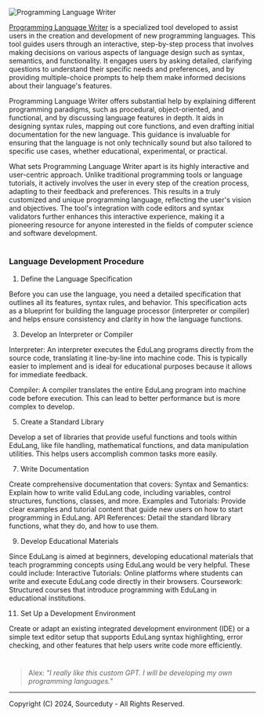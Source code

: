 ![Programming Language Writer](https://github.com/sourceduty/Programming_Language_Writer/assets/123030236/bbefd884-e1b3-4f33-85e7-3fac01455cc4)

[Programming Language Writer](https://chat.openai.com/g/g-sl0v3JhDZ-programming-language-writer) is a specialized tool developed to assist users in the creation and development of new programming languages. This tool guides users through an interactive, step-by-step process that involves making decisions on various aspects of language design such as syntax, semantics, and functionality. It engages users by asking detailed, clarifying questions to understand their specific needs and preferences, and by providing multiple-choice prompts to help them make informed decisions about their language's features.

Programming Language Writer offers substantial help by explaining different programming paradigms, such as procedural, object-oriented, and functional, and by discussing language features in depth. It aids in designing syntax rules, mapping out core functions, and even drafting initial documentation for the new language. This guidance is invaluable for ensuring that the language is not only technically sound but also tailored to specific use cases, whether educational, experimental, or practical.

What sets Programming Language Writer apart is its highly interactive and user-centric approach. Unlike traditional programming tools or language tutorials, it actively involves the user in every step of the creation process, adapting to their feedback and preferences. This results in a truly customized and unique programming language, reflecting the user's vision and objectives. The tool's integration with code editors and syntax validators further enhances this interactive experience, making it a pioneering resource for anyone interested in the fields of computer science and software development.

#
### Language Development Procedure

1. Define the Language Specification
   
Before you can use the language, you need a detailed specification that outlines all its features, syntax rules, and behavior. This specification acts as a blueprint for building the language processor (interpreter or compiler) and helps ensure consistency and clarity in how the language functions.

3. Develop an Interpreter or Compiler
   
Interpreter: An interpreter executes the EduLang programs directly from the source code, translating it line-by-line into machine code. This is typically easier to implement and is ideal for educational purposes because it allows for immediate feedback.

Compiler: A compiler translates the entire EduLang program into machine code before execution. This can lead to better performance but is more complex to develop.

5. Create a Standard Library
   
Develop a set of libraries that provide useful functions and tools within EduLang, like file handling, mathematical functions, and data manipulation utilities. This helps users accomplish common tasks more easily.

7. Write Documentation
   
Create comprehensive documentation that covers:
Syntax and Semantics: Explain how to write valid EduLang code, including variables, control structures, functions, classes, and more.
Examples and Tutorials: Provide clear examples and tutorial content that guide new users on how to start programming in EduLang.
API References: Detail the standard library functions, what they do, and how to use them.

9. Develop Educational Materials
    
Since EduLang is aimed at beginners, developing educational materials that teach programming concepts using EduLang would be very helpful. These could include:
Interactive Tutorials: Online platforms where students can write and execute EduLang code directly in their browsers.
Coursework: Structured courses that introduce programming with EduLang in educational institutions.

11. Set Up a Development Environment
    
Create or adapt an existing integrated development environment (IDE) or a simple text editor setup that supports EduLang syntax highlighting, error checking, and other features that help users write code more efficiently.

#

> Alex: *"I really like this custom GPT. I will be developing my own programming languages."*

***
Copyright (C) 2024, Sourceduty - All Rights Reserved.
